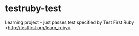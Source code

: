# testruby-test
Learning project - just passes test specified by Test First Ruby &lt;http://testfirst.org/learn_ruby>

